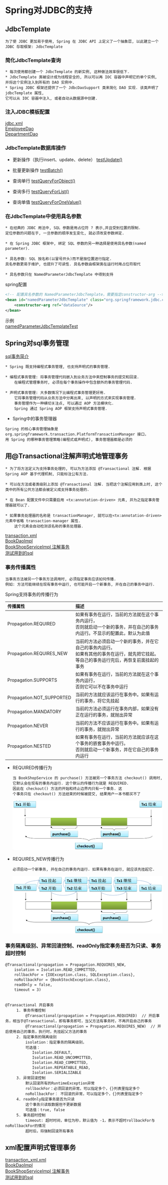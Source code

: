Spring对JDBC的支持
==

## JdbcTemplate
```text
为了使 JDBC 更加易于使用, Spring 在 JDBC API 上定义了一个抽象层, 以此建立一个 JDBC 存取框架: JdbcTemplate
```

### 简化JdbcTemplate查询
```text
* 每次使用都创建一个 JdbcTemplate 的新实例, 这种做法效率很低下.
* JdbcTemplate 类被设计成为线程安全的, 所以可以再 IOC 容器中声明它的单个实例, 并将这个实例注入到所有的 DAO 实例中.
* Spring JDBC 框架还提供了一个 JdbcDaoSupport 类来简化 DAO 实现. 该类声明了 jdbcTemplate 属性, 
它可以从 IOC 容器中注入, 或者自动从数据源中创建.
```

### 注入JDBC模板配置
[jdbc.xml](src/jdbc.xml)  
[EmployeeDao](src/com/java/jdbc/dao/EmployeeDao.java)  
[DepartmentDao](src/com/java/jdbc/dao/DepartmentDao.java) 

### JdbcTemplate数据库操作
* 更新操作（执行insert、update、delete）
    [testUpdate()](src/com/java/jdbc/jdbcTest.java)  
    
* 批量更新操作
    [testBatch()](src/com/java/jdbc/jdbcTest.java)  
    
* 查询单行
    [testQueryForObject()](src/com/java/jdbc/jdbcTest.java)  

* 查询多行
    [testQueryForList()](src/com/java/jdbc/jdbcTest.java)  

* 查询单值
    [testQueryForOneValue()](src/com/java/jdbc/jdbcTest.java)  
    
### 在JdbcTemplate中使用具名参数
```text
* 在经典的 JDBC 用法中, SQL 参数是用占位符 ? 表示,并且受到位置的限制. 
定位参数的问题在于, 一旦参数的顺序发生变化, 就必须改变参数绑定. 

* 在 Spring JDBC 框架中, 绑定 SQL 参数的另一种选择是使用具名参数(named parameter). 

* 具名参数: SQL 按名称(以冒号开头)而不是按位置进行指定. 
具名参数更易于维护, 也提升了可读性. 具名参数由框架类在运行时用占位符取代

* 具名参数只在 NamedParameterJdbcTemplate 中得到支持
```

spring配置
```xml
<!-- 配置具名参数的 NamedParameterJdbcTemplate，需要指定constructor-arg -->
<bean id="namedParameterJdbcTemplate" class="org.springframework.jdbc.core.namedparam.NamedParameterJdbcTemplate">
    <constructor-arg ref="dataSource"/>
</bean>
```

示例  
[namedParameterJdbcTemplateTest](src/com/java/jdbc/namedParameterJdbcTemplateTest.java)  


## Spring对sql事务管理
[sql事务简介](https://github.com/cucker0/mysql/blob/master/md/5_01_DCL%E6%95%B0%E6%8D%AE%E6%8E%A7%E5%88%B6%E8%AF%AD%E8%A8%80.TCL%E4%BA%8B%E5%8A%A1%E6%8E%A7%E5%88%B6%E8%AF%AD%E8%A8%80.md)

```text
* Spring 既支持编程式事务管理, 也支持声明式的事务管理. 

* 编程式事务管理: 将事务管理代码嵌入到业务方法中来控制事务的提交和回滚. 
    在编程式管理事务时, 必须在每个事务操作中包含额外的事务管理代码. 

* 声明式事务管理: 大多数情况下比编程式事务管理更好用. 
    它将事务管理代码从业务方法中分离出来, 以声明的方式来实现事务管理. 
    事务管理作为一种横切关注点, 可以通过 AOP 方法模块化.
    Spring 通过 Spring AOP 框架支持声明式事务管理.

```

* Spring中的事务管理器
```text
Spring 的核心事务管理抽象是org.springframework.transaction.PlatformTransactionManager 接口，
用 Spring 的哪种事务管理策略(编程式或声明式), 事务管理器都是必须的
```

## 用@Transactional注解声明式地管理事务
```text
* 为了将方法定义为支持事务处理的, 可以为方法添加 @Transactional 注解. 根据 Spring AOP 基于代理机制, 只能标注公有方法.

* 可以在方法或者类级别上添加 @Transactional 注解. 当把这个注解应用到类上时, 这个类中的所有公共方法都会被定义成支持事务处理的. 

* 在 Bean 配置文件中只需要启用 <tx:annotation-driven> 元素, 并为之指定事务管理器就可以了. 

* 如果事务处理器的名称是 transactionManager, 就可以在<tx:annotation-driven> 元素中省略 transaction-manager 属性. 
    这个元素会自动检测该名称的事务处理器.
```

[transaction.xml](src/transaction.xml)  
[BookDaoImpl](src/com/java/transaction/daoImpl/BookDaoImpl.java)  
[BookShopServiceImpl 注解事务](src/com/java/transaction/service/BookShopServiceImpl.java)  
[测试用到的sql](sql/mysp.sql)


### 事务传播属性
```text
当事务方法被另一个事务方法调用时, 必须指定事务应该如何传播. 
例如: 方法可能继续在现有事务中运行, 也可能开启一个新事务, 并在自己的事务中运行.
```

Spring支持事务的传播行为

传播属性 |描述 
:--- |:---
Propagation.REQUIRED |如果有事务在运行，当前的方法就在这个事务内运行，<br>否则就启动一个新的事务，并在自己的事务内运行。不显示的配置此，默认为此值 
Propagation.REQUIRES_NEW |当前的方法必须启动一个新的事务，并在它自己的事务内运行。<br>如果有其他的事务在运行，就先把它挂起。等自己的事务运行完后，再恢复前面挂起的事务
Propagation.SUPPORTS |如果有事务在运行，当前的方法就在这个事务内运行，<br>否则它可以不在事务中运行 
Propagation.NOT_SUPPORTED |当前的方法就应该运行在事务中。如果有运行的事务，将它先挂起 
Propagation.MANDATORY |当前的方法必须运行在事务内部，如果没有正在运行的事务，就抛出异常 
Propagation.NEVER |当前的方法不应该运行在事务中。如果有运行的事务，就抛出异常 
Propagation.NESTED |如果有事务在运行，当前的方法就应该在这个事务的嵌套事务中运行。<br>否则就启动一个新事务，并在它自己的事务内运行 

* REQUIRED传播行为
    ```text
    当 BookShopService 的 purchase() 方法被另一个事务方法 checkout() 调用时,
    它默认会在现有的事务内运行. 这个默认的传播行为就是 REQUIRED. 
    因此在 checkout() 方法的开始和终止边界内只有一个事务. 这
    个事务只在 checkout() 方法结束的时候被提交, 结果用户一本书都买不了
    
    ```
    ![](../../images/spring/事务传播属性1.png)

* REQUIRES_NEW传播行为
    ```text
    必须启动一个新事务, 并在自己的事务内运行. 如果有事务在运行, 就应该先挂起它.
    ```
    ![](../../images/spring/事务传播属性2.png)

### 事务隔离级别、异常回滚控制、readOnly指定事务是否为只读、事务超时控制
```text
@Transactional(propagation = Propagation.REQUIRES_NEW,
    isolation = Isolation.READ_COMMITTED,
    rollbackFor = {IOException.class, SQLException.class},
    noRollbackFor = {BookStockException.class},
    readOnly = false,
    timeout = 3)


@Transactional 开启事务
     1. 事务传播控制
         @Transactional(propagation = Propagation.REQUIRED)  // 开启事务，相当于@Transactional，即有事务即可，当父方法有事务时，不再开启自己的事务
         @Transactional(propagation = Propagation.REQUIRES_NEW)  // 开启使用自己的事务，执行时，先挂起父方法的事务
     2. 指定事务的隔离级别
         isolation：指定事务的隔离级别，
         可选值：
            Isolation.DEFAULT, 
            Isolation.READ_UNCOMMITTED, 
            Isolation.READ_COMMITTED, 
            Isolation.REPEATABLE_READ, 
            Isolation.SERIALIZABLE
     3. 异常回滚控制
         默认回滚所有的RuntimeException异常
         rollbackFor：必须回滚的异常，可以指定多个，{}列表里指定多个
         noRollbackFor： 不回滚的异常，可以指定多个，{}列表里指定多个
     4. readOnly指定事务是否为只读
         这个事务只读取数据但不更新数据
         可选值：true, false
     5. 事务超时控制
         timeout: 超时时间，单位为秒，默认值为 -1，表示不超时rollbackFor与noRollbackFor的情况
         超时后，将强制回滚所有事务
```

## xml配置声明式管理事务
[transaction_xml.xml](src/transaction_xml.xml)  
[BookDaoImpl](src/com/java/transaction_xml/daoImpl/BookDaoImpl.java)  
[BookShopServiceImpl 注解事务](src/com/java/transaction_xml/service/BookShopServiceImpl.java)  
[测试用到的sql](sql/mysp.sql)
